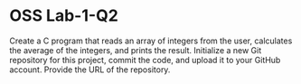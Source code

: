 # OSS Lab-1-Q2
Create a C program that reads an array of integers from the user, calculates the average of the integers, and prints
the result. Initialize a new Git repository for this project, commit the code, and upload it to your GitHub account.
Provide the URL of the repository.

